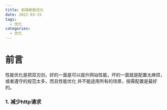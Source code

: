 ```yaml
---
title: 前端新能优化
date: 2022-03-15
tags:
  - 优化
categories:
  - 优化
---
```


# 前言
性能优化是把双刃剑，好的一面是可以提升网站性能，坏的一面就是配置太麻烦，或者遵守的规范太多，而且性能优化
并不能适用所有的场景，按需配置是最好的。

### 1. 减少http请求
